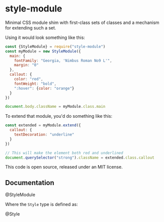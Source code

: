 <!-- To edit this file, edit /src/README.md, not /README.md -->

# style-module

Minimal CSS module shim with first-class sets of classes and a
mechanism for extending such a set.

Using it would look something like this:

```javascript
const {StyleModule} = require("style-module")
const myModule = new StyleModule({
  main: {
    fontFamily: "Georgia, 'Nimbus Roman No9 L'",
    margin: "0"
  },
  callout: {
    color: "red",
    fontWeight: "bold",
    ":hover": {color: "orange"}
  }
})

document.body.className = myModule.class.main
```

To extend that module, you'd do something like this:

```javascript
const extended = myModule.extend({
  callout: {
    textDecoration: "underline"
  }
})

// This will make the element both red and underlined
document.querySelector("strong").className = extended.class.callout
```

This code is open source, released under an MIT license.
    
## Documentation

@StyleModule

Where the `Style` type is defined as:

@Style

